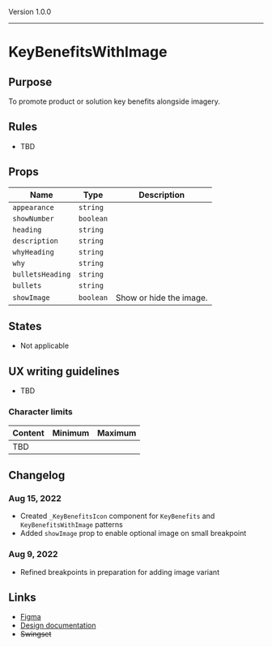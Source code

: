 Version 1.0.0



---

# KeyBenefitsWithImage

## Purpose

To promote product or solution key benefits alongside imagery.

## Rules

* TBD

## Props

| Name | Type | Description |
|----|----|----|
| `appearance` | `string` |    |
| `showNumber` | `boolean` |    |
| `heading` | `string` |    |
| `description` | `string` |    |
| `whyHeading` | `string` |    |
| `why` | `string` |    |
| `bulletsHeading` | `string` |    |
| `bullets` | `string` |    |
| `showImage` | `boolean` | Show or hide the image. |

## States

* Not applicable

## UX writing guidelines

* TBD

### Character limits

| Content | Minimum | Maximum |
|----|----|----|
| TBD |    |    |

## Changelog

### Aug 15, 2022

* Created `_KeyBenefitsIcon` component for `KeyBenefits` and `KeyBenefitsWithImage` patterns
* Added `showImage` prop to enable optional image on small breakpoint

### Aug 9, 2022

* Refined breakpoints in preparation for adding image variant

## Links

* [Figma](https://www.figma.com/file/VvpEQaWhKQExx9QTWRyayd/branch/gLfWIxUdC56xS1M8z70kbE/Patterns?node-id=1631%3A13269)
* [Design documentation](https://hashicorp-wpl-documentation.vercel.app/patterns/key-benefits-with-image)
* ~~Swingset~~


